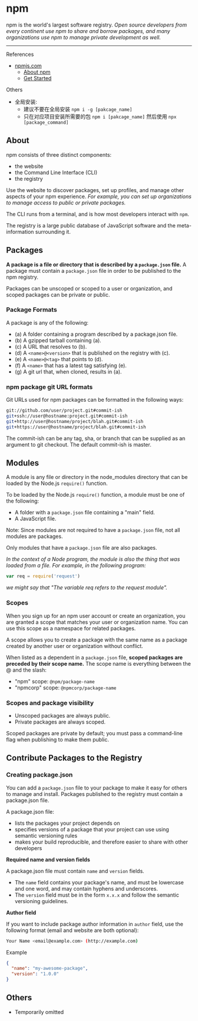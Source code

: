# npm

npm is the world's largest software registry.
_Open source developers from every continent use npm to share and borrow packages,_
_and many organizations use npm to manage private development as well._

---

References

- [npmjs.com](https://www.npmjs.com/)
    - [About npm](https://docs.npmjs.com/about-npm)
    - [Get Started](https://docs.npmjs.com/getting-started)

Others

- 全局安装:
    - 建议不要在全局安装 `npm i -g [pakcage_name]`
    - 只在对应项目安装所需要的包 `npm i [pakcage_name]` 然后使用 `npx [package_command]`

## About

npm consists of three distinct components:

- the website
- the Command Line Interface (CLI)
- the registry

Use the website to discover packages, set up profiles, and manage other aspects of your npm experience.
_For example, you can set up organizations to manage access to public or private packages._

The CLI runs from a terminal, and is how most developers interact with `npm`.

The registry is a large public database of JavaScript software and the meta-information surrounding it.

## Packages

**A package is a file or directory that is described by a `package.json` file.**
A package must contain a `package.json` file in order to be published to the npm registry.

Packages can be unscoped or scoped to a user or organization, and scoped packages can be private or public.

### Package Formats

A package is any of the following:

- (a) A folder containing a program described by a package.json file.
- (b) A gzipped tarball containing (a).
- (c) A URL that resolves to (b).
- (d) A `<name>@<version>` that is published on the registry with (c).
- (e) A `<name>@<tag>` that points to (d).
- (f) A `<name>` that has a latest tag satisfying (e).
- (g) A git url that, when cloned, results in (a).

### npm package git URL formats

Git URLs used for npm packages can be formatted in the following ways:

```bash
git://github.com/user/project.git#commit-ish
git+ssh://user@hostname:project.git#commit-ish
git+http://user@hostname/project/blah.git#commit-ish
git+https://user@hostname/project/blah.git#commit-ish
```

The commit-ish can be any tag, sha, or branch that can be supplied as an argument to git checkout.
The default commit-ish is master.

## Modules

A module is any file or directory in the node_modules directory that can be loaded by the Node.js `require()` function.

To be loaded by the Node.js `require()` function, a module must be one of the following:

- A folder with a `package.json` file containing a "main" field.
- A JavaScript file.

Note: Since modules are not required to have a `package.json` file, not all modules are packages.

Only modules that have a `package.json` file are also packages.

_In the context of a Node program, the module is also the thing that was loaded from a file._
_For example, in the following program:_

```js
var req = require('request')
```

_we might say that "The variable req refers to the request module"._

### Scopes

When you sign up for an npm user account or create an organization,
you are granted a scope that matches your user or organization name.
You can use this scope as a namespace for related packages.

A scope allows you to create a package with the same name as a package
created by another user or organization without conflict.

When listed as a dependent in a `package.json` file,
**scoped packages are preceded by their scope name.**
The scope name is everything between the @ and the slash:

- "npm" scope: `@npm/package-name`
- "npmcorp" scope: `@npmcorp/package-name`

### Scopes and package visibility

- Unscoped packages are always public.
- Private packages are always scoped.

Scoped packages are private by default;
you must pass a command-line flag when publishing to make them public.

## Contribute Packages to the Registry

### Creating package.json

You can add a `package.json` file to your package to make it easy for others to manage and install.
Packages published to the registry must contain a package.json file.

A package.json file:

- lists the packages your project depends on
- specifies versions of a package that your project can use using semantic versioning rules
- makes your build reproducible, and therefore easier to share with other developers

**Required name and version fields**

A package.json file must contain `name` and `version` fields.

- The `name` field contains your package's name, and must be lowercase and one word, and may contain hyphens and underscores.
- The `version` field must be in the form `x.x.x` and follow the semantic versioning guidelines.

**Author field**

If you want to include package author information in `author` field,
use the following format (email and website are both optional):

```bash
Your Name <email@example.com> (http://example.com)
```

Example

```json
{
  "name": "my-awesome-package",
  "version": "1.0.0"
}
```

## Others

- Temporarily omitted
